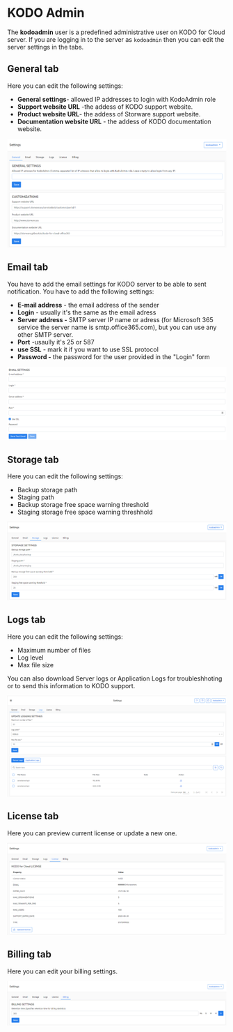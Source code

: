 # KODO Admin

The **kodoadmin** user is a predefined administrative user on KODO for Cloud server.  If you are logging in to the  server as `kodoadmin` then you can edit the server settings in the tabs.

## General tab

Here you can edit the following settings:

* **General settings**- allowed IP addresses to login with KodoAdmin role
* **Support website URL** -the addess of KODO support website.
* **Product website URL**- the addess of Storware support website.
* **Documentation website URL** - the addess of KODO documentation  website.

![](../../.gitbook/assets/kodo-cloud-administration-settings-kodo-admin01-%20%281%29.png)

## Email tab

You have to add the email settings for KODO server to be able to sent notification. You have to add the following settings:

* **E-mail address** - the email address of the sender
* **Login** - usually it's the same as the email adress 
* **Server address -** SMTP server IP name or adress \(for Microsoft 365 service the server name is smtp.office365.com\), but you can use any other SMTP server.
* **Port** -usaully it's 25 or 587
* **use SSL** - mark it if you want to use SSL protocol
* **Password -** the password for the user provided in the  "Login" form 

![](../../.gitbook/assets/kodo-cloud-administration-settings-kodo-admin02-%20%282%29.png)

## Storage tab

Here you can edit the following settings:

* Backup storage path
* Staging path
* Backup storage free space warning threshold
* Staging storage free space warning threshhold

![](../../.gitbook/assets/kodo-cloud-administration-settings-kodo-admin03-.png)

## Logs tab

Here you can edit the following settings:

* Maximum number of files 
* Log level
* Max file size

You can also download Server logs or Application Logs for troubleshhoting or to send this information to KODO support.

![](../../.gitbook/assets/kodo-cloud-administration-settings-kodo-admin04-%20%282%29.png)

## License tab

Here you can preview current license or update a new one.

![](../../.gitbook/assets/kodo-cloud-administration-settings-kodo-admin05-.png)

## Billing tab

Here you can edit your billing settings.

![](../../.gitbook/assets/kodo-cloud-administration-settings-kodo-admin06-.png)

